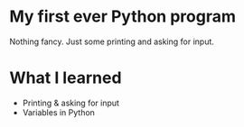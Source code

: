 # My first ever Python program
Nothing fancy. Just some printing and asking for input.

# What I learned
* Printing & asking for input
* Variables in Python
